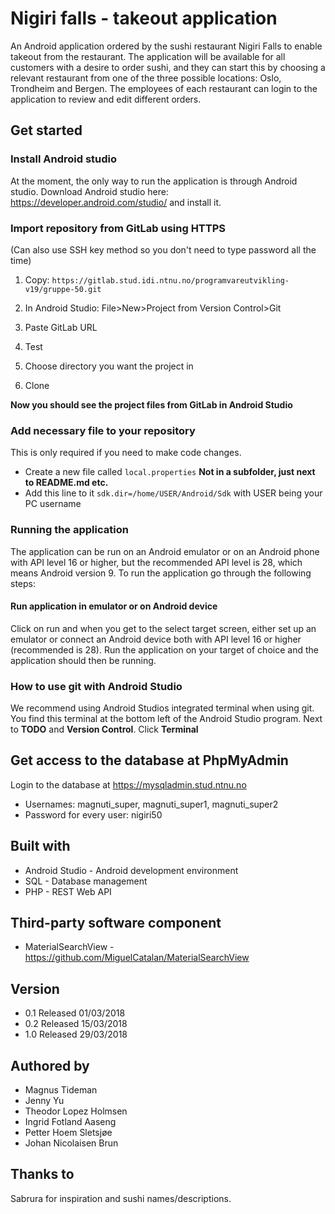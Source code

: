 # Nigiri falls - takeout application

An Android application ordered by the sushi restaurant Nigiri Falls to enable takeout from the restaurant. The application will be available for all customers with a desire to order sushi, and they can start this by choosing a relevant restaurant from one of the three possible locations: Oslo, Trondheim and Bergen. The employees of each restaurant can login to the application to review and edit different orders. 

## Get started

### Install Android studio

At the moment, the only way to run the application is through Android studio. Download Android studio here: https://developer.android.com/studio/ and install it.

### Import repository from GitLab using HTTPS
(Can also use SSH key method so you don't need to type password all the time)

1. Copy: `https://gitlab.stud.idi.ntnu.no/programvareutvikling-v19/gruppe-50.git`

2. In Android Studio: File>New>Project from Version Control>Git

3. Paste GitLab URL

4. Test

5. Choose directory you want the project in

6. Clone

**Now you should see the project files from GitLab in Android Studio**
### Add necessary file to your repository
This is only required if you need to make code changes.
*  Create a new file called `local.properties` **Not in a subfolder, just next to README.md etc.** 
*  Add this line to it `sdk.dir=/home/USER/Android/Sdk` with USER being your PC username 

### Running the application

The application can be run on an Android emulator or on an Android phone with API level 16  or higher, but the recommended API level is 28, which means Android version 9. To run the application go through the following steps:

#### Run application in emulator or on Android device

Click on run and when you get to the select target screen, either set up an emulator or connect an Android device both with API level 16 or higher (recommended is 28). Run the application on your target of choice and the application should then be running.


### How to use git with Android Studio 

We recommend using Android Studios integrated terminal when using git. You find this terminal at the bottom left of the Android Studio program. Next to **TODO** and **Version Control**. Click **Terminal**

## Get access to the database at PhpMyAdmin
Login to the database at https://mysqladmin.stud.ntnu.no
* Usernames: magnuti_super, magnuti_super1, magnuti_super2
* Password for every user: nigiri50

## Built with

* Android Studio - Android development environment
* SQL - Database management
* PHP - REST Web API

## Third-party software component
* MaterialSearchView - https://github.com/MiguelCatalan/MaterialSearchView

## Version

* 0.1 Released 01/03/2018
* 0.2 Released 15/03/2018
* 1.0 Released 29/03/2018

## Authored by

* Magnus Tideman
* Jenny Yu
* Theodor Lopez Holmsen
* Ingrid Fotland Aaseng
* Petter Hoem Sletsjøe
* Johan Nicolaisen Brun

## Thanks to

Sabrura for inspiration and sushi names/descriptions.










